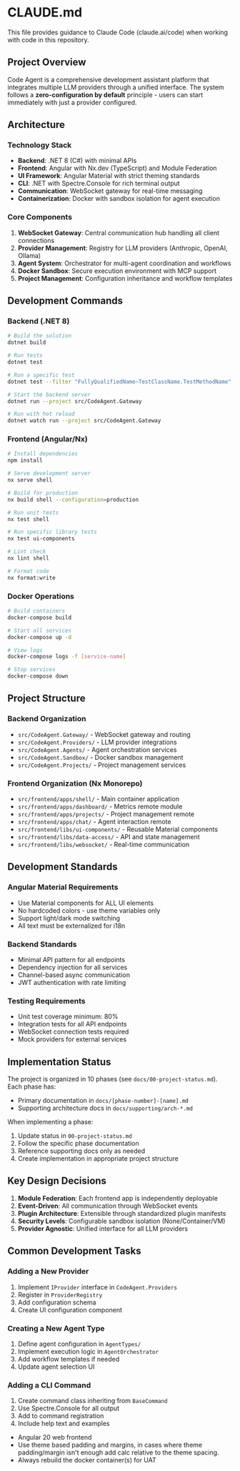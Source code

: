 # CLAUDE.md

This file provides guidance to Claude Code (claude.ai/code) when working with code in this repository.

## Project Overview

Code Agent is a comprehensive development assistant platform that integrates multiple LLM providers through a unified interface. The system follows a **zero-configuration by default** principle - users can start immediately with just a provider configured.

## Architecture

### Technology Stack
- **Backend**: .NET 8 (C#) with minimal APIs
- **Frontend**: Angular with Nx.dev (TypeScript) and Module Federation
- **UI Framework**: Angular Material with strict theming standards
- **CLI**: .NET with Spectre.Console for rich terminal output
- **Communication**: WebSocket gateway for real-time messaging
- **Containerization**: Docker with sandbox isolation for agent execution

### Core Components
1. **WebSocket Gateway**: Central communication hub handling all client connections
2. **Provider Management**: Registry for LLM providers (Anthropic, OpenAI, Ollama)
3. **Agent System**: Orchestrator for multi-agent coordination and workflows
4. **Docker Sandbox**: Secure execution environment with MCP support
5. **Project Management**: Configuration inheritance and workflow templates

## Development Commands

### Backend (.NET 8)
```bash
# Build the solution
dotnet build

# Run tests
dotnet test

# Run a specific test
dotnet test --filter "FullyQualifiedName~TestClassName.TestMethodName"

# Start the backend server
dotnet run --project src/CodeAgent.Gateway

# Run with hot reload
dotnet watch run --project src/CodeAgent.Gateway
```

### Frontend (Angular/Nx)
```bash
# Install dependencies
npm install

# Serve development server
nx serve shell

# Build for production
nx build shell --configuration=production

# Run unit tests
nx test shell

# Run specific library tests
nx test ui-components

# Lint check
nx lint shell

# Format code
nx format:write
```

### Docker Operations
```bash
# Build containers
docker-compose build

# Start all services
docker-compose up -d

# View logs
docker-compose logs -f [service-name]

# Stop services
docker-compose down
```

## Project Structure

### Backend Organization
- `src/CodeAgent.Gateway/` - WebSocket gateway and routing
- `src/CodeAgent.Providers/` - LLM provider integrations
- `src/CodeAgent.Agents/` - Agent orchestration services
- `src/CodeAgent.Sandbox/` - Docker sandbox management
- `src/CodeAgent.Projects/` - Project management services

### Frontend Organization (Nx Monorepo)
- `src/frontend/apps/shell/` - Main container application
- `src/frontend/apps/dashboard/` - Metrics remote module
- `src/frontend/apps/projects/` - Project management remote
- `src/frontend/apps/chat/` - Agent interaction remote
- `src/frontend/libs/ui-components/` - Reusable Material components
- `src/frontend/libs/data-access/` - API and state management
- `src/frontend/libs/websocket/` - Real-time communication

## Development Standards

### Angular Material Requirements
- Use Material components for ALL UI elements
- No hardcoded colors - use theme variables only
- Support light/dark mode switching
- All text must be externalized for i18n

### Backend Standards
- Minimal API pattern for all endpoints
- Dependency injection for all services
- Channel-based async communication
- JWT authentication with rate limiting

### Testing Requirements
- Unit test coverage minimum: 80%
- Integration tests for all API endpoints
- WebSocket connection tests required
- Mock providers for external services

## Implementation Status

The project is organized in 10 phases (see `docs/00-project-status.md`). Each phase has:
- Primary documentation in `docs/[phase-number]-[name].md`
- Supporting architecture docs in `docs/supporting/arch-*.md`

When implementing a phase:
1. Update status in `00-project-status.md`
2. Follow the specific phase documentation
3. Reference supporting docs only as needed
4. Create implementation in appropriate project structure

## Key Design Decisions

1. **Module Federation**: Each frontend app is independently deployable
2. **Event-Driven**: All communication through WebSocket events
3. **Plugin Architecture**: Extensible through standardized plugin manifests
4. **Security Levels**: Configurable sandbox isolation (None/Container/VM)
5. **Provider Agnostic**: Unified interface for all LLM providers

## Common Development Tasks

### Adding a New Provider
1. Implement `IProvider` interface in `CodeAgent.Providers`
2. Register in `ProviderRegistry`
3. Add configuration schema
4. Create UI configuration component

### Creating a New Agent Type
1. Define agent configuration in `AgentTypes/`
2. Implement execution logic in `AgentOrchestrator`
3. Add workflow templates if needed
4. Update agent selection UI

### Adding a CLI Command
1. Create command class inheriting from `BaseCommand`
2. Use Spectre.Console for all output
3. Add to command registration
4. Include help text and examples

- Angular 20 web frontend
- Use theme based padding and margins, in cases where theme padding/margin isn't enough add calc relative to the theme spacing.
- Always rebuild the docker container(s) for UAT
